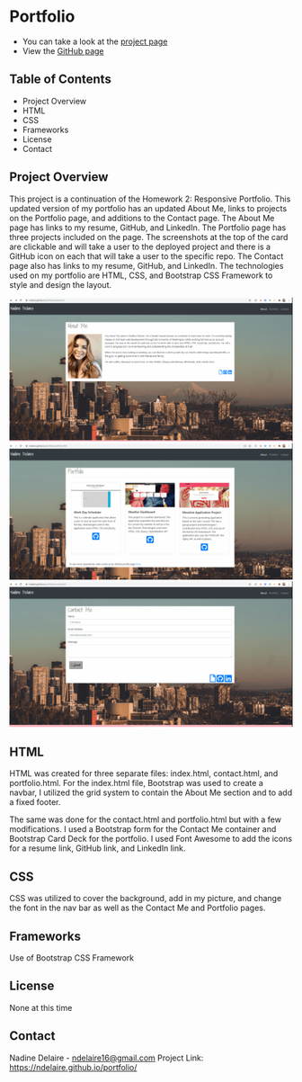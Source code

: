 # Portfolio 
* You can take a look at the [project page](https://github.com/ndelaire/portfolio)
* View the [GitHub page](https://ndelaire.github.io/portfolio/) 

## Table of Contents

* Project Overview 
* HTML 
* CSS 
* Frameworks
* License
* Contact

## Project Overview
This project is a continuation of the Homework 2: Responsive Portfolio. This updated version of my portfolio has an updated About Me, links to projects on the Portfolio page, and additions to the Contact page. The About Me page has links to my resume, GitHub, and LinkedIn. The Portfolio page has three projects included on the page. The screenshots at the top of the card are clickable and will take a user to the deployed project and there is a GitHub icon on each that will take a user to the specific repo. The Contact page also has links to my resume, GitHub, and LinkedIn. The technologies used on my portfolio are HTML, CSS, and Bootstrap CSS Framework to style and design the layout. 

![About Me Page Demo](./assets/Images/Aboutmepage.gif)
![Portfolio Page Demo](./assets/Images/Portfoliopage.gif)
![Contact Page Demo](./assets/Images/Contactpage.gif)

## HTML
HTML was created for three separate files: index.html, contact.html, and portfolio.html. For the index.html file, Bootstrap was used to create a navbar, I utilized the grid system to contain the About Me section and to add a fixed footer. 

The same was done for the contact.html and portfolio.html but with a few modifications. I used a Bootstrap form for the Contact Me container and Bootstrap Card Deck for the portfolio. I used Font Awesome to add the icons for a resume link, GitHub link, and LinkedIn link. 


## CSS
CSS was utilized to cover the background, add in my picture, and change the font in the nav bar as well as the Contact Me and Portfolio pages. 

## Frameworks
Use of Bootstrap CSS Framework 


## License 
None at this time

## Contact
Nadine Delaire - ndelaire16@gmail.com 
Project Link:  https://ndelaire.github.io/portfolio/



